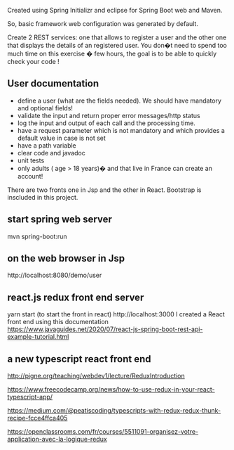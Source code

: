Created using Spring Initializr and eclipse for Spring Boot web and Maven. 

So, basic framework web configuration was generated by default.

Create 2 REST services: one that allows to register a user and the other one that displays the details of an registered user. You don�t need to spend too much time on this exercise � few hours, the goal is to be able to quickly check your code !

## User documentation
- define a user (what are the fields needed). We should have mandatory and optional fields!
- validate the input and return proper error messages/http status
- log the input and output of each call and the processing time.
- have a request parameter which is not mandatory and which provides a default value in case is not set
- have a path variable
- clear code and javadoc
- unit tests
- only adults ( age > 18 years)� and that live in France can create an account!


There are two fronts one in Jsp and the other in React. Bootstrap is inscluded in this project.

## start spring web server
mvn spring-boot:run

## on the web browser in Jsp 
http://localhost:8080/demo/user

## react.js redux front end server
yarn start (to start the front in react)
http://localhost:3000
I created a React front end using this documentation
https://www.javaguides.net/2020/07/react-js-spring-boot-rest-api-example-tutorial.html

## a new typescript react front end
http://pigne.org/teaching/webdev1/lecture/ReduxIntroduction

https://www.freecodecamp.org/news/how-to-use-redux-in-your-react-typescript-app/

https://medium.com/@peatiscoding/typescripts-with-redux-redux-thunk-recipe-fcce4ffca405

https://openclassrooms.com/fr/courses/5511091-organisez-votre-application-avec-la-logique-redux